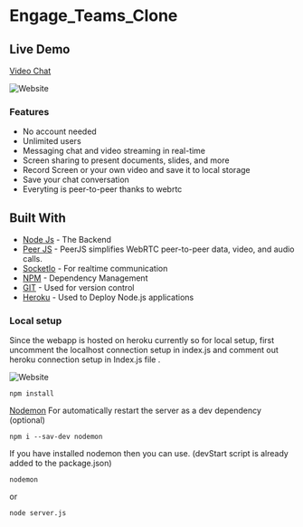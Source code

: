 # Engage_Teams_Clone

## Live Demo

[Video Chat](http://my-teamsclone.herokuapp.com/)

![Website](https://imgur.com/WswhpxB.jpg)

### Features
- No account needed
- Unlimited users
- Messaging chat and video streaming in real-time
- Screen sharing to present documents, slides, and more
- Record Screen or your own video and save it to local storage
- Save your chat conversation
- Everyting is peer-to-peer thanks to webrtc

## Built With

-   [Node Js](https://nodejs.org/en/) - The Backend
-   [Peer JS](https://peerjs.com/) - PeerJS simplifies WebRTC peer-to-peer data, video, and audio calls.
-   [SocketIo](https://socket.io/) - For realtime communication
-   [NPM](https://www.npmjs.com/) - Dependency Management
-   [GIT](https://git-scm.com/) - Used for version control
-   [Heroku](https://heroku.com) - Used to Deploy Node.js applications



### Local setup

Since the webapp is hosted on heroku currently so for local setup, first uncomment the localhost 
connection setup in index.js and comment out heroku connection setup in Index.js file .


![Website](https://imgur.com/TeAXEwU.jpg)

```
npm install
```

[Nodemon](https://www.npmjs.com/package/nodemon) For automatically restart the server as a dev dependency (optional)

```
npm i --sav-dev nodemon
```

If you have installed nodemon then you can use. (devStart script is already added to the package.json)

```
nodemon
```

or

```
node server.js
```

